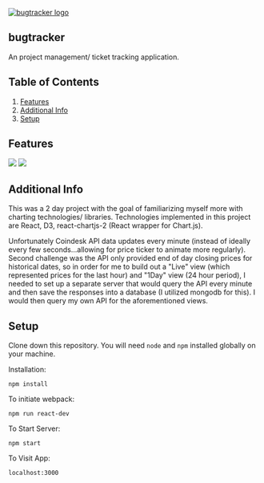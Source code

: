 <a href="https://bugtracker0.herokuapp.com"><img src="https://imgur.com/YhMbKED" alt="bugtracker logo"></a>

## bugtracker

An project management/ ticket tracking application.


## Table of Contents

1. [Features](#features)
1. [Additional Info](#additional-info)
1. [Setup](#setup)

## Features

<img src="https://media.giphy.com/media/dxh8r9WvGnGvniwtrW/giphy.gif">
<img src="https://media.giphy.com/media/f6n1YJWuTwuPT26zAi/giphy.gif">

## Additional Info

This was a 2 day project with the goal of familiarizing myself more with charting technologies/ libraries. Technologies implemented in this project are React, D3, react-chartjs-2 (React wrapper for Chart.js).

Unfortunately Coindesk API data updates every minute (instead of ideally every few seconds...allowing for price ticker to animate more regularly). Second challenge was the API only provided end of day closing prices for historical dates, so in order for me to build out a "Live" view (which represented prices for the last hour) and "1Day" view (24 hour period), I needed to set up a separate server that would query the API every minute and then save the responses into a database (I utilized mongodb for this). I would then query my own API for the aforementioned views.


## Setup

Clone down this repository. You will need `node` and `npm` installed globally on your machine.  

Installation:

`npm install`  

To initiate webpack:

`npm run react-dev`

To Start Server:

`npm start`  

To Visit App:

`localhost:3000`  
